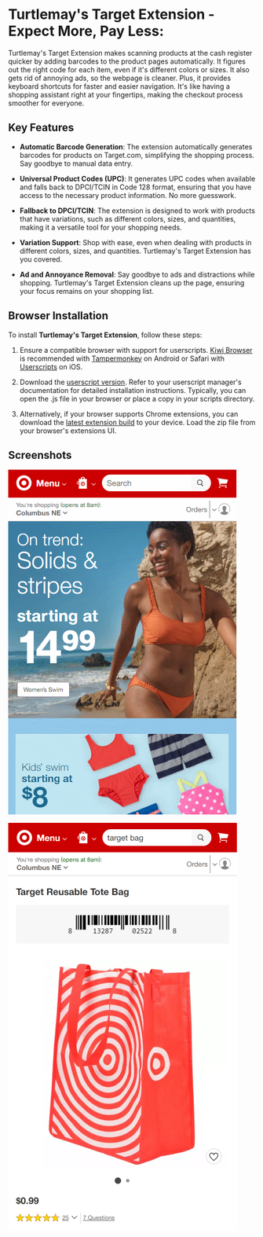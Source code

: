 # Turtlemay's Target Extension - Expect More, Pay Less:

Turtlemay's Target Extension makes scanning products at the cash register quicker by adding barcodes to the product pages automatically. It figures out the right code for each item, even if it's different colors or sizes. It also gets rid of annoying ads, so the webpage is cleaner. Plus, it provides keyboard shortcuts for faster and easier navigation. It's like having a shopping assistant right at your fingertips, making the checkout process smoother for everyone.
 
## Key Features 

- **Automatic Barcode Generation**: The extension automatically generates barcodes for products on Target.com, simplifying the shopping process. Say goodbye to manual data entry.

- **Universal Product Codes (UPC)**: It generates UPC codes when available and falls back to DPCI/TCIN in Code 128 format, ensuring that you have access to the necessary product information. No more guesswork.

- **Fallback to DPCI/TCIN**: The extension is designed to work with products that have variations, such as different colors, sizes, and quantities, making it a versatile tool for your shopping needs.

- **Variation Support**: Shop with ease, even when dealing with products in different colors, sizes, and quantities. Turtlemay's Target Extension has you covered.

- **Ad and Annoyance Removal**: Say goodbye to ads and distractions while shopping. Turtlemay's Target Extension cleans up the page, ensuring your focus remains on your shopping list.

## Browser Installation

To install **Turtlemay's Target Extension**, follow these steps:

1. Ensure a compatible browser with support for userscripts. [Kiwi Browser](https://play.google.com/store/apps/details?id=com.kiwibrowser.browser) is recommended with [Tampermonkey](https://www.tampermonkey.net/) on Android or Safari with [Userscripts](https://apps.apple.com/us/app/userscripts/id1463298887) on iOS.

2. Download the [userscript version](https://turtlemay-target-web.netlify.app/turtlemay-target.user.js). Refer to your userscript manager's documentation for detailed installation instructions. Typically, you can open the .js file in your browser or place a copy in your scripts directory.

3. Alternatively, if your browser supports Chrome extensions, you can download the [latest extension build](https://turtlemay-target-web.netlify.app/turtlemay-target.zip) to your device. Load the zip file from your browser's extensions UI.
 
## Screenshots

![capture](/capture.gif)

![screenshot](/screenshot.png)
